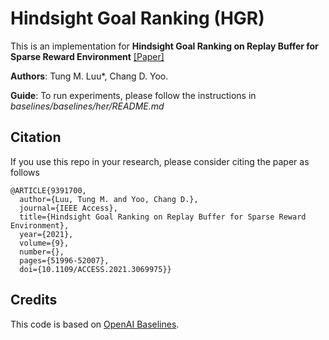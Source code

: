 # Hindsight Goal Ranking (HGR)

This is an implementation for **Hindsight Goal Ranking on Replay Buffer for Sparse Reward Environment** [[Paper]](https://ieeexplore.ieee.org/stamp/stamp.jsp?tp=&arnumber=9391700)

**Authors**: Tung M. Luu*, Chang D. Yoo.

**Guide**: To run experiments, please follow the instructions in _baselines/baselines/her/README.md_

## Citation
If you use this repo in your research, please consider citing the paper as follows
```
@ARTICLE{9391700,
  author={Luu, Tung M. and Yoo, Chang D.},
  journal={IEEE Access}, 
  title={Hindsight Goal Ranking on Replay Buffer for Sparse Reward Environment}, 
  year={2021},
  volume={9},
  number={},
  pages={51996-52007},
  doi={10.1109/ACCESS.2021.3069975}}
```

##  Credits

This code is based on [OpenAI Baselines](https://github.com/openai/baselines).
